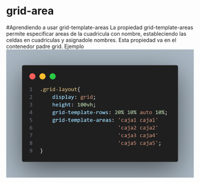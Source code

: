 # grid-area
#Aprendiendo a usar grid-template-areas 
La propiedad grid-template-areas permite especificar areas de la cuadricula con nombre, estableciendo las celdas en cuadriculas y asignadole nombres.
Esta propiedad va en el contenedor padre grid. 
Ejemplo
![grid layout](code.png)